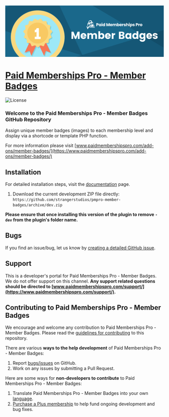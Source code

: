 ![](pmpro-member-badges-banner.png)

# [Paid Memberships Pro - Member Badges](https://www.paidmembershipspro.com/add-ons/member-badges/) #
[comment]: # (Generate badges from shields.io, only works for .org plugins to get other stats etc. We'd have to create our own endpoints for Premium plugins)

![License](https://img.shields.io/badge/license-GPL--3.0%2B-red.svg?style=flat-square)

### Welcome to the Paid Memberships Pro - Member Badges GitHub Repository

Assign unique member badges (images) to each membership level and display via a shortcode or template PHP function.

For more information please visit [www.paidmembershipspro.com/add-ons/member-badges/](https://www.paidmembershipspro.com/add-ons/member-badges/)

## Installation ##
For detailed installation steps, visit the [documentation](https://www.paidmembershipspro.com/add-ons/member-badges/) page.

1. Download the current development ZIP file directly: `https://github.com/strangerstudios/pmpro-member-badges/archive/dev.zip`

**Please ensure that once installing this version of the plugin to remove `-dev` from the plugin's folder name.**

## Bugs ##
If you find an issue/bug, let us know by [creating a detailed GitHub issue](https://github.com/strangerstudios/pmpro-member-badges/issues/new).

## Support ##
This is a developer's portal for Paid Memberships Pro - Member Badges. We do not offer support on this channel. **Any support related questions should be directed to [www.paidmembershipspro.com/support/](https://www.paidmembershipspro.com/support/).**

## Contributing to Paid Memberships Pro - Member Badges ##
We encourage and welcome any contribution to Paid Memberships Pro - Member Badges. Please read the [guidelines for contributing](https://github.com/strangerstudios/pmpro-member-badges/blob/dev/.github/CONTRIBUTING.md) to this repository.

There are various **ways to the help development** of Paid Memberships Pro - Member Badges:

1. Report [bugs/issues](https://github.com/strangerstudios/pmpro-member-badges/issues/new) on GitHub.
2. Work on any issues by submitting a Pull Request.

Here are some ways for **non-developers to contribute** to Paid Memberships Pro - Member Badges:

1. Translate Paid Memberships Pro - Member Badges into your own [language](https://www.paidmembershipspro.com/paid-memberships-pro-in-your-language/).
2. [Purchase a Plus membership](https://www.paidmembershipspro.com/pricing) to help fund ongoing development and bug fixes.

